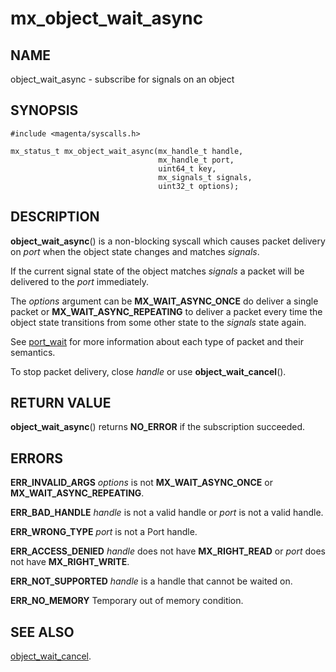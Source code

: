# mx_object_wait_async

## NAME

object_wait_async - subscribe for signals on an object

## SYNOPSIS

```
#include <magenta/syscalls.h>

mx_status_t mx_object_wait_async(mx_handle_t handle,
                                 mx_handle_t port,
                                 uint64_t key,
                                 mx_signals_t signals,
                                 uint32_t options);
```

## DESCRIPTION

**object_wait_async**() is a non-blocking syscall which causes packet
delivery on *port* when the object state changes and matches *signals*.

If the current signal state of the object matches *signals* a packet
will be delivered to the *port* immediately.

The *options* argument can be **MX_WAIT_ASYNC_ONCE** do deliver a single
packet or **MX_WAIT_ASYNC_REPEATING** to deliver a packet every time the
object state transitions from some other state to the *signals* state again.

See [port_wait](port_wait.md) for more information about each type
of packet and their semantics.

To stop packet delivery, close *handle* or use **object_wait_cancel**().

## RETURN VALUE

**object_wait_async**() returns **NO_ERROR** if the subscription succeeded.

## ERRORS

**ERR_INVALID_ARGS**  *options* is not **MX_WAIT_ASYNC_ONCE** or **MX_WAIT_ASYNC_REPEATING**.

**ERR_BAD_HANDLE**  *handle* is not a valid handle or *port* is not a valid handle.

**ERR_WRONG_TYPE**  *port* is not a Port handle.

**ERR_ACCESS_DENIED**  *handle* does not have **MX_RIGHT_READ** or *port*
does not have **MX_RIGHT_WRITE**.

**ERR_NOT_SUPPORTED**  *handle* is a handle that cannot be waited on.

**ERR_NO_MEMORY**  Temporary out of memory condition.

## SEE ALSO

[object_wait_cancel](object_wait_cancel.md).
